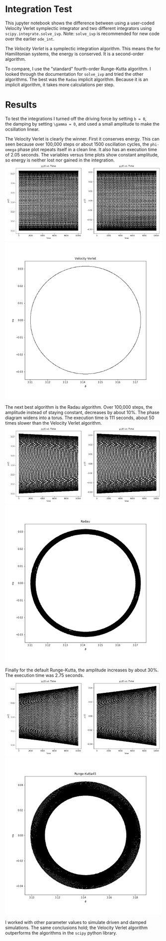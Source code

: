 # Integration Test
This jupyter notebook shows the difference between using a user-coded 
Velocity Verlet symplectic integrator and two different integrators 
using `scipy.integrate.solve_ivp`. Note: `solve_ivp` is recommended for 
new code over the earlier `ode_int`.

The _Velocity Verlet_ is a symplectic integration algorithm. This means 
the for Hamilitonian systems, the energy is conserved. It is a second-order 
algorithm.

To compare, I use the "standard" fourth-order Runge-Kutta algorithm. I 
looked through the documentation for `solve_ivp` and tried the other 
algorithms. The best was the `Radau` implicit algorithm. Because it is 
an implicit algorithm, it takes more calculations per step.

# Results
To test the integrations I turned off the driving force by setting `b = 0`,  
the damping by setting `\gamma = 0`, and used a small amplitude to make the 
ocsillation linear.

The Velocity Verlet is clearly the winner. First it conserves energy. This 
can seen because over 100,000 steps or about 1500 oscillation cycles, 
the `phi-omega` phase plot repeats 
itself in a clean line. It also has an execution time of 2.05 seconds. The 
variables versus time plots show constant amplitude, so energy is neither 
lost nor gained in the integration. 
![Fig 1](images/MCO_Int_VV1.png) ![Fig 1](images/MCO_Int_VV2.png) 

The next best algorithm is the Radau algorithm. Over 100,000 steps, the 
amplitude instead of staying constant, decreases by about 10%. The phase 
diagram widens into a torus. The execution time is 111 seconds, about 50 
times slower than the Velocity Verlet algorithm. 
![Fig 1](images/MCO_Int_Radau1.png) ![Fig 1](images/MCO_Int_Radau2.png) 

Finally for the default Runge-Kutta, the amplitude increases by about 30%. 
The execution time was 2.75 seconds.
![Fig 1](images/MCO_Int_RK1.png) ![Fig 1](images/MCO_Int_RK2.png) 

I worked with other parameter values to simulate driven and damped 
simulations. The same conclusions hold; the Velocity Verlet algorithm 
outperforms the algorithms in the `scipy` python library.
